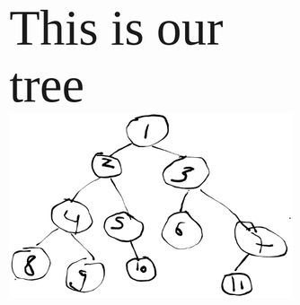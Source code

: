 <span style="font-family: 'Lucida Console';font-size:89px;">This is our tree</span><br>
![alt text](https://github.com/themockingjester/Datastructures/blob/master/venv/images/tree.png)
